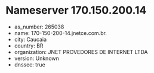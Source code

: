 # Nameserver 170.150.200.14

* as_number: 265038
* name: 170-150-200-14.jnetce.com.br.
* city: Caucaia
* country: BR
* organization: JNET PROVEDORES DE INTERNET LTDA
* version: Unknown
* dnssec: true

